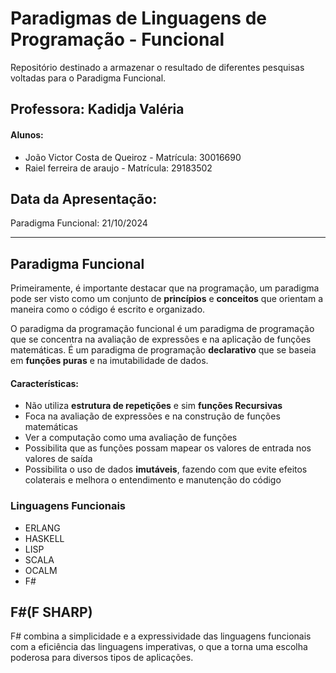 # Paradigmas de Linguagens de Programação - Funcional
Repositório destinado a armazenar o resultado de diferentes pesquisas voltadas para o Paradigma Funcional.


## Professora: Kadidja Valéria
#### Alunos:
* João Victor Costa de Queiroz - Matrícula: 30016690
* Raiel ferreira de araujo - Matrícula: 29183502


## Data da Apresentação: 
Paradigma Funcional: 21/10/2024


***


## Paradigma Funcional
 Primeiramente, é importante destacar que na programação, um paradigma pode ser visto como um conjunto de **princípios** e **conceitos** que orientam a maneira como o código é escrito e organizado.

 O paradigma da programação funcional é um paradigma de programação que se concentra na avaliação de expressões e na aplicação de funções matemáticas. É um paradigma de programação **declarativo** que se baseia em **funções puras** e na imutabilidade de dados.

#### **Características:**
* Não utiliza **estrutura de repetições** e sim **funções Recursivas** </li>
* Foca na avaliação de expressões e na construção de funções matemáticas </li>
* Ver a computação como uma avaliação de funções</li>
* Possibilita que as funções possam mapear os valores de entrada nos valores de saída</li>
* Possibilita o uso de dados **imutáveis**, fazendo com que evite efeitos colaterais e melhora o entendimento e manutenção do código

### Linguagens Funcionais
* ERLANG
* HASKELL
* LISP
* SCALA
* OCALM
* F#



## F#(F SHARP)
F# combina a simplicidade e a expressividade das linguagens funcionais com a eficiência das linguagens imperativas, o que a torna uma escolha poderosa para diversos tipos de aplicações.
